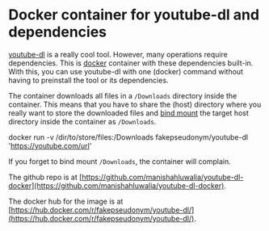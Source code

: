 # Docker container for youtube-dl and dependencies

[youtube-dl](https://github.com/rg3/youtube-dl) is a really cool tool. However, many operations require dependencies. This is [docker](https://www.docker.com) container with these dependencies built-in. With this, you can use youtube-dl with one (docker) command without having to preinstall the tool or its dependencies.

The container downloads all files in a `/Downloads` directory inside the container. This means that you have to share the (host) directory where you really want to store the downloaded files and [bind mount](https://docs.docker.com/engine/tutorials/dockervolumes/#/mount-a-host-directory-as-a-data-volume) the target host directory inside the container as `/Downloads`.

  docker run -v /dir/to/store/files:/Downloads fakepseudonym/youtube-dl 'https://youtube.com/url'

If you forget to bind mount `/Downloads`, the container will complain.

The github repo is at [https://github.com/manishahluwalia/youtube-dl-docker](https://github.com/manishahluwalia/youtube-dl-docker).

The docker hub for the image is at [https://hub.docker.com/r/fakepseudonym/youtube-dl/](https://hub.docker.com/r/fakepseudonym/youtube-dl/).
